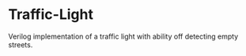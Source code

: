 # Traffic-Light
Verilog implementation of a traffic light with ability off detecting empty streets.
